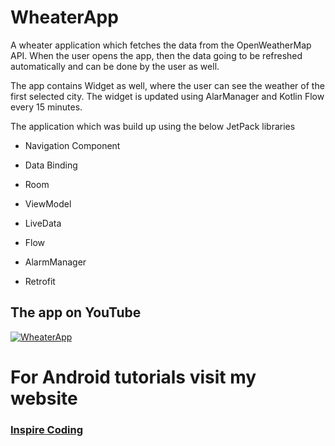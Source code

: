 # WheaterApp
A wheater application which fetches the data from the OpenWeatherMap API.
When the user opens the app, then the data going to be refreshed automatically and can be done by the user as well.

The app contains Widget as well, where the user can see the weather of the first selected city. 
The widget is updated using AlarManager and Kotlin Flow every 15 minutes.

The application which was build up using the below JetPack libraries
* Navigation Component
    
* Data Binding
    
* Room
    
* ViewModel
    
* LiveData

* Flow

* AlarmManager

* Retrofit

## The app on YouTube

[![WheaterApp](https://raw.githubusercontent.com/inspire-coding/WheaterApp/master/app/src/main/res/CoverPicture/WheaterApp.png?token=AMVW27GQY25X3PNXQFIB36S7MYAEC)](https://www.youtube.com/watch?v=qV0Ux9xLRD4&t=6s)

# For Android tutorials visit my website
### [Inspire Coding](https://inspirecoding.app)
